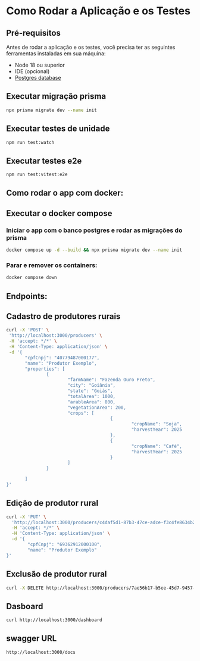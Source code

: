 # Como Rodar a Aplicação e os Testes

## Pré-requisitos
Antes de rodar a aplicação e os testes, você precisa ter as seguintes ferramentas instaladas em sua máquina:
- Node 18 ou superior
- IDE (opcional)
- [Postgres database](https://www.postgresql.org/download/)

## Executar migração prisma
```bash
npx prisma migrate dev --name init
````

 ## Executar testes de unidade
 ```bash
 npm run test:watch 
 ````

  ## Executar testes e2e
 ```bash
 npm run test:vitest:e2e 
 ````

## Como rodar o app com docker:

## Executar o docker compose
 ### Iniciar o app com o banco postgres e rodar as migrações do prisma

 ```bash
docker compose up -d --build && npx prisma migrate dev --name init
 ```

 ### Parar e remover os containers:
 ```bash
 docker compose down  
 ````
 ## Endpoints:
 ## Cadastro de produtores rurais
 ```bash
 curl -X 'POST' \
  'http://localhost:3000/producers' \
  -H 'accept: */*' \
  -H 'Content-Type: application/json' \
  -d '{
        "cpfCnpj": "40779487000177",
        "name": "Produtor Exemplo",
        "properties": [
                {
                        "farmName": "Fazenda Ouro Preto",
                        "city": "Goiânia",
                        "state": "Goiás",
                        "totalArea": 1000,
                        "arableArea": 800,
                        "vegetationArea": 200,
                        "crops": [
                                        {
                                                "cropName": "Soja",
                                                "harvestYear": 2025
                                        },
                                        {
                                                "cropName": "Café",
                                                "harvestYear": 2025
                                        }
                        ]
                }

        ]
}'
 ````
##  Edição de produtor rural
```bash
curl -X 'PUT' \
  'http://localhost:3000/producers/c4daf5d1-87b3-47ce-adce-f3c4fe8634b2' \
  -H 'accept: */*' \
  -H 'Content-Type: application/json' \
  -d '{
        "cpfCnpj": "69362912000100",
        "name": "Produtor Exemplo"
}'
````
## Exclusão de produtor rural
```bash
curl -X DELETE http://localhost:3000/producers/7ae56b17-b5ee-45d7-9457-f94375723361
```` 

## Dasboard
```bash
curl http://localhost:3000/dashboard
```

## swagger URL
```bash
http://localhost:3000/docs
````